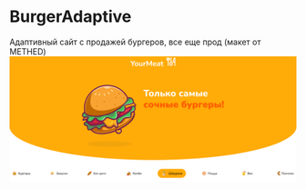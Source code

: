 # BurgerAdaptive
Адаптивный сайт с продажей бургеров, все еще прод (макет от METHED)
![porfolio](screenshot.png)
